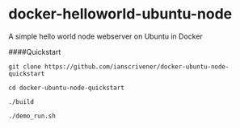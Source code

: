 # docker-helloworld-ubuntu-node
A simple hello world node webserver on Ubuntu in Docker





####Quickstart
```
git clone https://github.com/ianscrivener/docker-ubuntu-node-quickstart
 
cd docker-ubuntu-node-quickstart

./build

./demo_run.sh
```